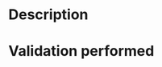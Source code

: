 <!--
Set the PR title to a meaningful commit message that:
- follows the Conventional Commits specification (https://www.conventionalcommits.org).
- is in imperative form.

Example:
fix: Don't add implicit wildcards ('*') at the beginning and the end of a query (fixes #390).
-->
# Description
<!-- Describe what this request will change/fix and provide any details 
necessary for reviewers -->

# Validation performed
<!-- What tests and validation you performed on the change -->
